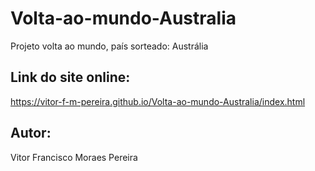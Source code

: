 # Volta-ao-mundo-Australia
Projeto volta ao mundo, país sorteado: Austrália

## Link do site online:
https://vitor-f-m-pereira.github.io/Volta-ao-mundo-Australia/index.html


## Autor:
Vitor Francisco Moraes Pereira
